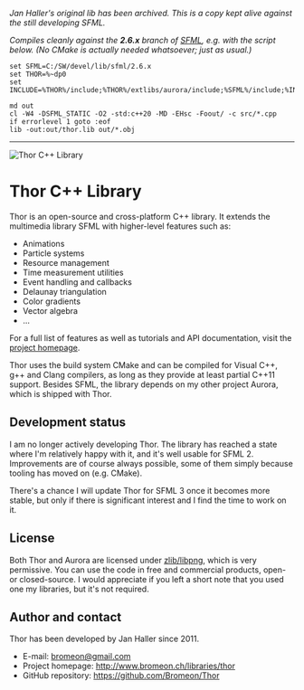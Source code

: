 _Jan Haller's original lib has been archived. This is a copy kept alive against the still developing SFML._

_Compiles cleanly against the **2.6.x** branch of [SFML](https://github.com/SFML/SFML/tree/2.6.x), e.g. with the script below._
_(No CMake is actually needed whatsoever; just as usual.)_

    set SFML=C:/SW/devel/lib/sfml/2.6.x
    set THOR=%~dp0
    set INCLUDE=%THOR%/include;%THOR%/extlibs/aurora/include;%SFML%/include;%INCLUDE%
    
    md out    
    cl -W4 -DSFML_STATIC -O2 -std:c++20 -MD -EHsc -Foout/ -c src/*.cpp
    if errorlevel 1 goto :eof
    lib -out:out/thor.lib out/*.obj

-------------------------------------------------------------------------------------------------    
    
![Thor C++ Library](http://www.bromeon.ch/libraries/thor/thor.png)

# Thor C++ Library

Thor is an open-source and cross-platform C++ library. It extends the multimedia library SFML with higher-level features such as:

* Animations
* Particle systems
* Resource management
* Time measurement utilities
* Event handling and callbacks
* Delaunay triangulation
* Color gradients
* Vector algebra
* ...

For a full list of features as well as tutorials and API documentation, visit the [project homepage](http://www.bromeon.ch/libraries/thor).

Thor uses the build system CMake and can be compiled for Visual C++, g++ and Clang compilers, as long as they provide at least partial C++11 support. Besides SFML, the library depends on my other project Aurora, which is shipped with Thor.


## Development status

I am no longer actively developing Thor. The library has reached a state where I'm relatively happy with it, and it's well usable for SFML 2.
Improvements are of course always possible, some of them simply because tooling has moved on (e.g. CMake).

There's a chance I will update Thor for SFML 3 once it becomes more stable, but only if there is significant interest and I find the time to work on it.


## License

Both Thor and Aurora are licensed under [zlib/libpng](http://opensource.org/licenses/zlib-license.php), which is very permissive. You can use the code in free and commercial products, open- or closed-source.
I would appreciate if you left a short note that you used one my libraries, but it's not required.


## Author and contact

Thor has been developed by Jan Haller since 2011.

* E-mail: bromeon@gmail.com
* Project homepage: http://www.bromeon.ch/libraries/thor
* GitHub repository: https://github.com/Bromeon/Thor
